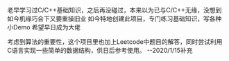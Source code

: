 老早学习过C/C++基础知识，之后再没碰过，本来以为已与C/C++无缘，没想到如今机缘巧合下又要重操旧业
如今特地创建此项目，专门练习基础知识，写各种小Demo
希望早日成为大佬

考虑到算法的重要性，这个项目里也加上Leetcode中题目的解答，同时尝试利用C语言实现一些简单的数据结构，供日后参考使用。 --2020/1/15补充